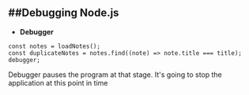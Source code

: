 ##Debugging Node.js
---

- **Debugger**
```
const notes = loadNotes();
const duplicateNotes = notes.find((note) => note.title === title);
debugger;
```
Debugger pauses the program at that stage.
It's going to stop the application at this point in time
